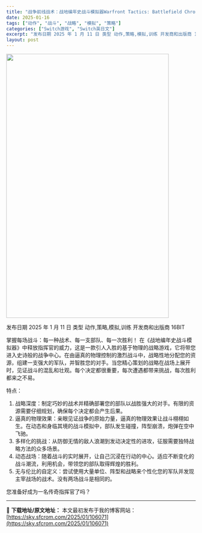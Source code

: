 ```yaml
---
title: "战争前线战术：战地编年史战斗模拟器Warfront Tactics: Battlefield Chronicles Battle Simulator Switch NSP (v1.0.0)英文"
date: 2025-01-16
tags: ["动作", "战斗", "战略", "模拟", "策略"]
categories: ["Switch游戏", "Switch英日文"]
excerpt: "发布日期 2025 年 1 月 11 日 类型 动作,策略,模拟,训练 开发商和出版商 16BIT 掌握每场战斗：每一种战术、每一支部队、每一次胜利！ 在《战地编年史战斗模拟器》中释放指挥官的威力，这是一款引人入胜的基于物理的战略游戏，它将带您进入史诗般的战争中心。在由逼真的物理控制的激烈战斗中，战&hellip;"
layout: post
---
```


<img class="aligncenter size-full wp-image-106068" src="https://sky.sfcrom.com/wp-content/uploads/2025/01/2025011611340564.webp" alt="" width="432" height="700" />

发布日期 2025 年 1 月 11 日
类型 动作,策略,模拟,训练
开发商和出版商 16BIT

掌握每场战斗：每一种战术、每一支部队、每一次胜利！
在《战地编年史战斗模拟器》中释放指挥官的威力，这是一款引人入胜的基于物理的战略游戏，它将带您进入史诗般的战争中心。在由逼真的物理控制的激烈战斗中，战略性地分配您的资源，组建一支强大的军队，并智胜您的对手。当您精心策划的战略在战场上展开时，见证战斗的混乱和壮观。每个决定都很重要，每次遭遇都带来挑战，每次胜利都来之不易。

特点：
1. 战略深度：制定巧妙的战术并精确部署您的部队以战胜强大的对手。有限的资源需要仔细规划，确保每个决定都会产生后果。
2. 逼真的物理效果：亲眼见证战争的原始力量，逼真的物理效果让战斗栩栩如生。在动态和身临其境的战斗模拟中，部队发生碰撞，阵型崩溃，炮弹在空中飞驰。
3. 多样化的挑战：从防御无情的敌人浪潮到发动决定性的进攻，征服需要独特战略方法的众多场景。
4. 动态战场：随着战斗的实时展开，让自己沉浸在行动的中心。适应不断变化的战斗潮流，利用机会，带领您的部队取得辉煌的胜利。
5. 无与伦比的自定义：尝试使用大量单位、阵型和战略来个性化您的军队并发现主宰战场的战术。没有两场战斗是相同的。

您准备好成为一名传奇指挥官了吗？

---
📖 **下载地址/原文地址：** 本文最初发布于我的博客网站：[https://sky.sfcrom.com/2025/01/106071](https://sky.sfcrom.com/2025/01/106071)
